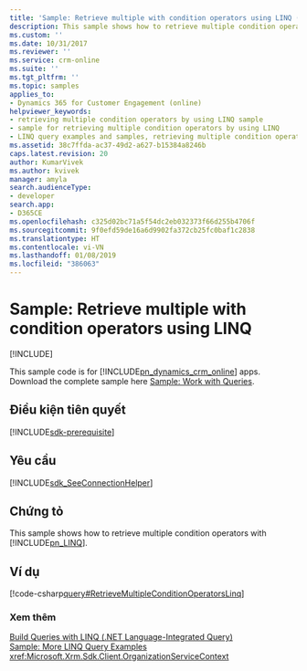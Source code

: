 ```yaml
---
title: 'Sample: Retrieve multiple with condition operators using LINQ (Developer Guide for Dynamics 365 for Customer Engagement)| MicrosoftDocs'
description: This sample shows how to retrieve multiple condition operators with .NET Language-Integrated Query (LINQ)
ms.custom: ''
ms.date: 10/31/2017
ms.reviewer: ''
ms.service: crm-online
ms.suite: ''
ms.tgt_pltfrm: ''
ms.topic: samples
applies_to:
- Dynamics 365 for Customer Engagement (online)
helpviewer_keywords:
- retrieving multiple condition operators by using LINQ sample
- sample for retrieving multiple condition operators by using LINQ
- LINQ query examples and samples, retrieving multiple condition operators by using LINQ sample
ms.assetid: 38c7ffda-ac37-49d2-a627-b15384a8246b
caps.latest.revision: 20
author: KumarVivek
ms.author: kvivek
manager: amyla
search.audienceType:
- developer
search.app:
- D365CE
ms.openlocfilehash: c325d02bc71a5f54dc2eb032373f66d255b4706f
ms.sourcegitcommit: 9f0efd59de16a6d9902fa372cb25fc0baf1c2838
ms.translationtype: HT
ms.contentlocale: vi-VN
ms.lasthandoff: 01/08/2019
ms.locfileid: "386063"
---
```

# <a name="sample-retrieve-multiple-with-condition-operators-using-linq"></a>Sample: Retrieve multiple with condition operators using LINQ

[!INCLUDE[](../../includes/cc_applies_to_update_9_0_0.md)]

This sample code is for [!INCLUDE[pn_dynamics_crm_online](../../includes/pn-dynamics-crm-online.md)] apps. Download the complete sample here [Sample: Work with Queries](https://code.msdn.microsoft.com/Sample-Work-with-Queries-8265a78e). 
 
## <a name="prerequisites"></a>Điều kiện tiên quyết
[!INCLUDE[sdk-prerequisite](../../includes/sdk-prerequisite.md)]
 
## <a name="requirements"></a>Yêu cầu  
[!INCLUDE[sdk_SeeConnectionHelper](../../includes/sdk-seeconnectionhelper.md)]
  
## <a name="demonstrates"></a>Chứng tỏ  
 This sample shows how to retrieve multiple condition operators with [!INCLUDE[pn_LINQ](../../includes/pn-linq.md)].  
  
## <a name="example"></a>Ví dụ  
 [!code-csharp[query#RetrieveMultipleConditionOperatorsLinq](../../snippets/csharp/CRMV8/query/cs/retrievemultipleconditionoperatorslinq.cs#retrievemultipleconditionoperatorslinq)]  
  
### <a name="see-also"></a>Xem thêm  
 [Build Queries with LINQ (.NET Language-Integrated Query)](build-queries-with-linq-net-language-integrated-query.md)   
 [Sample: More LINQ Query Examples](sample-more-linq-query-examples.md)   
 <xref:Microsoft.Xrm.Sdk.Client.OrganizationServiceContext>
